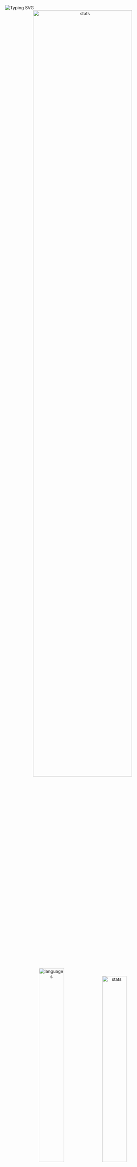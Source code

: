 <img src="https://readme-typing-svg.demolab.com?font=Fira+Code&size=50&duration=3000&color=9745F5&center=true&multiline=true&repeat=false&random=false&width=1000&height=150&lines=Hi!+I'm+Vanya;Python+Fullstack+Developer" alt="Typing SVG" />
<div align="center">
  <img src="http://github-readme-streak-stats.herokuapp.com?user=schr1k&theme=midnight-purple&hide_border=true&border_radius=0&date_format=j%20M%5B%20Y%5D&card_width=500&dates=9745F5&background=020202&border=9745F5&stroke=9745F5&ring=9745F5&fire=9745F5&currStreakNum=9745F5&sideNums=9745F5&currStreakLabel=9745F5&sideLabels=9745F5&excludeDaysLabel=9745F5" alt="stats" width=80%/>
</div>
<div align="center">
  <img src="https://github-readme-stats.vercel.app/api/top-langs/?username=schr1k&hide_border=true&bg_color=020202&text_color=9745F5&title_color=9745F5&layout=compact" alt="languages" width=40.25%>
  <img src="https://github-readme-stats.vercel.app/api?username=schr1k&show_icons=true&hide_border=true&bg_color=020202&text_color=9745F5&title_color=9745F5&icon_color=9745F5&hide_rank=true&hide=contribs,issues" alt="stats" width=39.4%/>
</div>
<div align="center">
  <h1>Skills:</h1>
  <img src="https://skillicons.dev/icons?i=py,postgres,html,css,js,ts,react,next,git,linux" alt="skills" width=80%>
</div>

---
<!--START_SECTION:waka-->
**🐱 My GitHub Data** 

> 📦 85.3 kB Used in GitHub's Storage 
 > 
> 🏆 810 Contributions in the Year 2023
 > 
> 💼 Opted to Hire
 > 
> 📜 9 Public Repositories 
 > 
> 🔑 15 Private Repositories 
 > 
📊 **This Week I Spent My Time On** 

```text
🕑︎ Time Zone: Europe/Moscow

💬 Programming Languages: 
Python                   4 hrs 30 mins       ████████████████░░░░░░░░░   64.70 % 
TypeScript               1 hr 7 mins         ████░░░░░░░░░░░░░░░░░░░░░   16.23 % 
SQL                      16 mins             █░░░░░░░░░░░░░░░░░░░░░░░░   04.00 % 
SVG                      11 mins             █░░░░░░░░░░░░░░░░░░░░░░░░   02.72 % 
Text                     9 mins              █░░░░░░░░░░░░░░░░░░░░░░░░   02.20 % 

🔥 Editors: 
PyCharm                  4 hrs 38 mins       █████████████████░░░░░░░░   66.68 % 
WebStorm                 1 hr 53 mins        ███████░░░░░░░░░░░░░░░░░░   27.19 % 
DataGrip                 16 mins             █░░░░░░░░░░░░░░░░░░░░░░░░   04.00 % 
Vim                      8 mins              █░░░░░░░░░░░░░░░░░░░░░░░░   02.13 % 

💻 Operating System: 
Windows                  6 hrs 48 mins       ████████████████████████░   97.87 % 
Linux                    8 mins              █░░░░░░░░░░░░░░░░░░░░░░░░   02.13 % 
```

**I Mostly Code in Python** 

```text
Python                   20 repos            █████████████████░░░░░░░░   68.97 % 
HTML                     3 repos             ███░░░░░░░░░░░░░░░░░░░░░░   10.34 % 
TypeScript               3 repos             ███░░░░░░░░░░░░░░░░░░░░░░   10.34 % 
JavaScript               2 repos             ██░░░░░░░░░░░░░░░░░░░░░░░   06.90 % 
Lasso                    1 repo              █░░░░░░░░░░░░░░░░░░░░░░░░   03.45 % 
```




 Last Updated on 02/12/2023 17:37:05 UTC
<!--END_SECTION:waka-->
